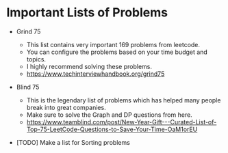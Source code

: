 # Important Lists of Problems

- Grind 75
  - This list contains very important 169 problems from leetcode.
  - You can configure the problems based on your time budget and topics.
  - I highly recommend solving these problems.
  - https://www.techinterviewhandbook.org/grind75
- Blind 75

  - This is the legendary list of problems which has helped many people break into great companies.
  - Make sure to solve the Graph and DP questions from here.
  - https://www.teamblind.com/post/New-Year-Gift---Curated-List-of-Top-75-LeetCode-Questions-to-Save-Your-Time-OaM1orEU

- [TODO] Make a list for Sorting problems
